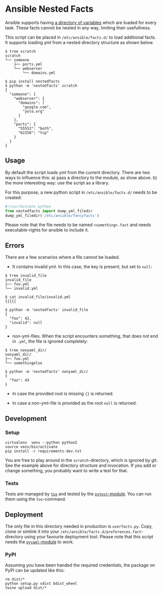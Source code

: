 # Ansible Nested Facts

Ansible supports having [a directory of variables](http://docs.ansible.com/ansible/playbooks_variables.html#local-facts-facts-d)
which are loaded for every task. These facts cannot be nested in any way,
limiting their usefullness.

This script can be placed in `/etc/ansible/facts.d/` to load additional
facts. It supports loading yml from a nested directory structure as
shown below.

```
$ tree scratch
scratch
└── someone
    ├── ports.yml
    └── webserver
        └── domains.yml

$ pip install nestedfacts
$ python -m 'nestedfacts' scratch 
{
  "someone": {
    "webserver": {
      "domains": [
        "google.com", 
        "yolo.org"
      ]
    }, 
    "ports": {
      "55552": "both", 
      "62250": "tcp"
    }
  }
}
```

## Usage

By default the script loads yml from the current directory. There are
two ways to influence this: a) pass a directory to the module, as show
above. b) the more interesting way: use the script as a library.

For this purpose, a new python script in `/etc/ansible/facts.d/` needs
to be created:

```python
#!/usr/bin/env python
from nestedfacts import dump_yml_filedir
dump_yml_filedir('/etc/ansible/fancyfacts')
```

Please note that the file needs to be named `<something>.fact` and needs
executable-rights for ansible to include it.

## Errors

There are a few scenarios where a file cannot be loaded.

* It contains invalid yml. In this case, the key is present, but set to
`null`:

```
$ tree invalid_file
invalid_file
├── foo.yml
└── invalid.yml

$ cat invalid_file/invalid.yml
{{{{{

$ python -m 'nestedfacts' invalid_file
{
  "foo": 42,
  "invalid": null
}
```

* non-yml-files. When the script encounters something, that does not
end in `.yml`, the file is ignored completely:

```
$ tree nonyaml_dir/
nonyaml_dir/
├── foo.yml
└── somethingelse

$ python -m 'nestedfacts' nonyaml_dir/
{
  "foo": 43
}
```

* In case the provided root is missing `{}` is returned.

* In case a non-yml-file is provided as the root `null` is returned.

## Development

### Setup

```
virtualenv  venv --python python2
source venv/bin/activate
pip install -r requirements-dev.txt
```

You are free to play around in the `scratch`-directory, which is ignored
by git. See the example above for directory structure and invocation. If
you add or change something, you probably want to write a test for that.

### Tests

Tests are managed by [`tox`](https://tox.readthedocs.io) and tested by
the [`pytest`-module](http://doc.pytest.org). You can run them using the
`tox`-command.

## Deployment

The only file in this directory needed in production is `userfacts.py`.
Copy, clone or simlink it into your `/etc/ansible/facts.d/preferences.fact`-
directory using your favourte deployment tool. Please note that this
script needs the [`pyyaml`-module](http://pyyaml.org) to work.

### PyPI

Assuming you have been handed the required credentials, the package on
PyPI can be updated like this:

```
rm dist/*
python setup.py sdist bdist_wheel
twine upload dist/*
```
